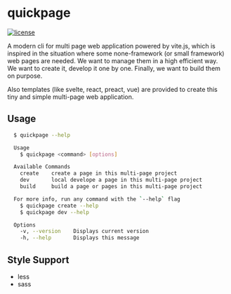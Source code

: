 # quickpage

<a href="https://github.com/WhatisHappyPlanet/quickpage/blob/master/LICENSE">
  <img src="https://img.shields.io/github/license/WhatisHappyPlanet/quickpage" alt="license">
</a>

A modern cli for multi page web application powered by vite.js, which is inspired in the situation where some none-framework (or small framework) web pages are needed. We want to manage them in a high efficient way. We want to create it, develop it one by one. Finally, we want to build them on purpose.

Also templates (like svelte, react, preact, vue) are provided to create this tiny and simple multi-page web application.

## Usage

```bash
  $ quickpage --help

  Usage
    $ quickpage <command> [options]

  Available Commands
    create    create a page in this multi-page project
    dev       local develope a page in this multi-page project
    build     build a page or pages in this multi-page project

  For more info, run any command with the `--help` flag
    $ quickpage create --help
    $ quickpage dev --help

  Options
    -v, --version    Displays current version
    -h, --help       Displays this message

```

## Style Support

- less
- sass
